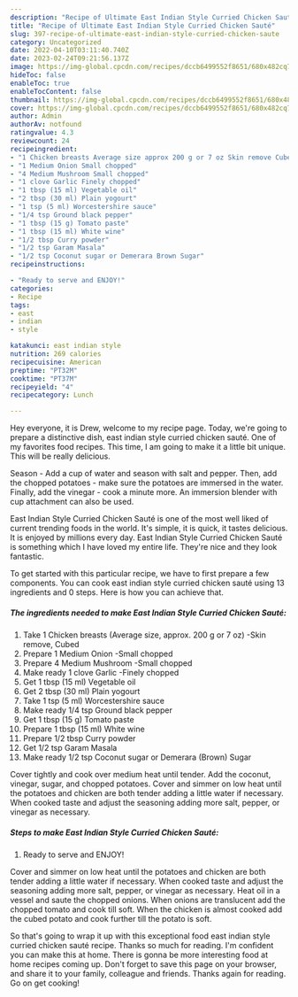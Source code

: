 ```yaml
---
description: "Recipe of Ultimate East Indian Style Curried Chicken Sauté"
title: "Recipe of Ultimate East Indian Style Curried Chicken Sauté"
slug: 397-recipe-of-ultimate-east-indian-style-curried-chicken-saute
category: Uncategorized
date: 2022-04-10T03:11:40.740Z
date: 2023-02-24T09:21:56.137Z
image: https://img-global.cpcdn.com/recipes/dccb6499552f8651/680x482cq70/east-indian-style-curried-chicken-saute-recipe-main-photo.jpg
hideToc: false
enableToc: true
enableTocContent: false
thumbnail: https://img-global.cpcdn.com/recipes/dccb6499552f8651/680x482cq70/east-indian-style-curried-chicken-saute-recipe-main-photo.jpg
cover: https://img-global.cpcdn.com/recipes/dccb6499552f8651/680x482cq70/east-indian-style-curried-chicken-saute-recipe-main-photo.jpg
author: Admin
authorAv: notfound
ratingvalue: 4.3
reviewcount: 24
recipeingredient:
- "1 Chicken breasts Average size approx 200 g or 7 oz Skin remove Cubed"
- "1 Medium Onion Small chopped"
- "4 Medium Mushroom Small chopped"
- "1 clove Garlic Finely chopped"
- "1 tbsp (15 ml) Vegetable oil"
- "2 tbsp (30 ml) Plain yogourt"
- "1 tsp (5 ml) Worcestershire sauce"
- "1/4 tsp Ground black pepper"
- "1 tbsp (15 g) Tomato paste"
- "1 tbsp (15 ml) White wine"
- "1/2 tbsp Curry powder"
- "1/2 tsp Garam Masala"
- "1/2 tsp Coconut sugar or Demerara Brown Sugar"
recipeinstructions:

- "Ready to serve and ENJOY!"
categories:
- Recipe
tags:
- east
- indian
- style

katakunci: east indian style 
nutrition: 269 calories
recipecuisine: American
preptime: "PT32M"
cooktime: "PT37M"
recipeyield: "4"
recipecategory: Lunch

---
```



Hey everyone, it is Drew, welcome to my recipe page. Today, we're going to prepare a distinctive dish, east indian style curried chicken sauté. One of my favorites food recipes. This time, I am going to make it a little bit unique. This will be really delicious.

Season - Add a cup of water and season with salt and pepper. Then, add the chopped potatoes - make sure the potatoes are immersed in the water. Finally, add the vinegar - cook a minute more. An immersion blender with cup attachment can also be used.

East Indian Style Curried Chicken Sauté is one of the most well liked of current trending foods in the world. It's simple, it is quick, it tastes delicious. It is enjoyed by millions every day. East Indian Style Curried Chicken Sauté is something which I have loved my entire life. They're nice and they look fantastic.


To get started with this particular recipe, we have to first prepare a few components. You can cook east indian style curried chicken sauté using 13 ingredients and 0 steps. Here is how you can achieve that.

<!--inarticleads1-->

##### The ingredients needed to make East Indian Style Curried Chicken Sauté:

1. Take 1 Chicken breasts (Average size, approx. 200 g or 7 oz) -Skin remove, Cubed
1. Prepare 1 Medium Onion -Small chopped
1. Prepare 4 Medium Mushroom -Small chopped
1. Make ready 1 clove Garlic -Finely chopped
1. Get 1 tbsp (15 ml) Vegetable oil
1. Get 2 tbsp (30 ml) Plain yogourt
1. Take 1 tsp (5 ml) Worcestershire sauce
1. Make ready 1/4 tsp Ground black pepper
1. Get 1 tbsp (15 g) Tomato paste
1. Prepare 1 tbsp (15 ml) White wine
1. Prepare 1/2 tbsp Curry powder
1. Get 1/2 tsp Garam Masala
1. Make ready 1/2 tsp Coconut sugar or Demerara (Brown) Sugar


Cover tightly and cook over medium heat until tender. Add the coconut, vinegar, sugar, and chopped potatoes. Cover and simmer on low heat until the potatoes and chicken are both tender adding a little water if necessary. When cooked taste and adjust the seasoning adding more salt, pepper, or vinegar as necessary. 

<!--inarticleads2-->

##### Steps to make East Indian Style Curried Chicken Sauté:


1. Ready to serve and ENJOY!

Cover and simmer on low heat until the potatoes and chicken are both tender adding a little water if necessary. When cooked taste and adjust the seasoning adding more salt, pepper, or vinegar as necessary. Heat oil in a vessel and saute the chopped onions. When onions are translucent add the chopped tomato and cook till soft. When the chicken is almost cooked add the cubed potato and cook further till the potato is soft. 

So that's going to wrap it up with this exceptional food east indian style curried chicken sauté recipe. Thanks so much for reading. I'm confident you can make this at home. There is gonna be more interesting food at home recipes coming up. Don't forget to save this page on your browser, and share it to your family, colleague and friends. Thanks again for reading. Go on get cooking!
